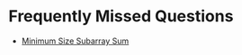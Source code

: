 <h1>Frequently Missed Questions</h1>

<ul>
    <li><a href="https://leetcode.com/problems/minimum-size-subarray-sum/submissions/">Minimum Size Subarray Sum</a></li>
</ul>
